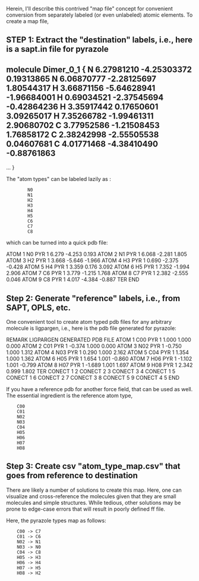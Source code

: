 Herein, I'll describe this contrived "map file" concept for convenient conversion from 
separately labeled (or even unlabeled) atomic elements. To create a map file, 

## **STEP 1**: Extract the "destination" labels, i.e., here is a sapt.in file for pyrazole

molecule Dimer_0_1 {
  N            6.27981210      -4.25303372       0.19313865
  N            6.06870777      -2.28125697       1.80544317
  H            3.66871156      -5.64628941      -1.96684001
  H            0.69034521      -2.37545694      -0.42864236
  H            3.35917442       0.17650601       3.09265017
  H            7.35266782      -1.99461311       2.90680702
  C            3.77952586      -1.21508453       1.76858172
  C            2.38242998      -2.55505538       0.04607681
  C            4.01771468      -4.38410490      -0.88761863
--
...
}

The "atom types" can be labeled lazily as :

			N0
			N1
			H2
			H3
			H4
			H5
			C6
			C7
			C8

which can be turned into a quick pdb file:

ATOM      1  N0  PYR     1       6.279  -4.253   0.193
ATOM      2  N1  PYR     1       6.068  -2.281   1.805
ATOM      3  H2  PYR     1       3.668  -5.646  -1.966
ATOM      4  H3  PYR     1       0.690  -2.375  -0.428
ATOM      5  H4  PYR     1       3.359   0.176   3.092
ATOM      6  H5  PYR     1       7.352  -1.994   2.906
ATOM      7  C6  PYR     1       3.779  -1.215   1.768
ATOM      8  C7  PYR     1       2.382  -2.555   0.046
ATOM      9  C8  PYR     1       4.017  -4.384  -0.887
TER
END


## **Step 2**: Generate "reference" labels, i.e., from SAPT, OPLS, etc.

One convenient tool to create atom typed pdb files for any arbitrary molecule is 
ligpargen, i.e., here is the pdb file generated for pyrazole:

REMARK LIGPARGEN GENERATED PDB FILE
ATOM      1  C00 PYR     1       1.000   1.000   0.000
ATOM      2  C01 PYR     1      -0.374   1.000   0.000
ATOM      3  N02 PYR     1      -0.750   1.000   1.312
ATOM      4  N03 PYR     1       0.290   1.000   2.162
ATOM      5  C04 PYR     1       1.354   1.000   1.362
ATOM      6  H05 PYR     1       1.654   1.001  -0.860
ATOM      7  H06 PYR     1      -1.102   1.001  -0.799
ATOM      8  H07 PYR     1      -1.689   1.001   1.697
ATOM      9  H08 PYR     1       2.342   0.999   1.802
TER 
CONECT    1    2 
CONECT    2    3 
CONECT    3    4 
CONECT    1    5 
CONECT    1    6 
CONECT    2    7 
CONECT    3    8 
CONECT    5    9 
CONECT    4    5 
END                                   

If you have a reference pdb for another force field, that can be used as well. 
The essential ingredient is the reference atom type, 

		C00
		C01
		N02
		N03
		C04
		H05
		H06
		H07
		H08

## **Step 3**: Create csv "atom_type_map.csv" that goes from reference to destination

There are likely a number of solutions to create this map. Here, one can visualize 
and cross-reference the molecules given that they are small molecules and simple 
structures. While tedious, other solutions may be prone to edge-case errors that 
will result in poorly defined ff file. 

Here, the pyrazole types map as follows:

		C00 -> C7 
		C01 -> C6 
		N02 -> N1
		N03 -> N0
		C04 -> C8
		H05 -> H3
		H06 -> H4
		H07 -> H5
		H08 -> H2

